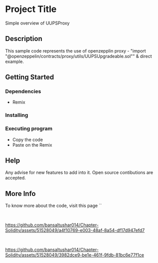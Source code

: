 # Project Title

Simple overview of UUPSProxy

## Description

This sample code represents the use of openzepplin proxy - "import "@openzeppelin/contracts/proxy/utils/UUPSUpgradeable.sol"" & direct example. 

## Getting Started

### Dependencies

* Remix


### Installing


### Executing program

* Copy the code
* Paste on the Remix

## Help

Any advise for new features to add into it. Open source contibutions are accepted. 


## More Info 

To know more about the code, visit this page ``

<br />

https://github.com/bansaltushar014/Chapter-Solidity/assets/51528049/a4f10769-e003-48af-8a54-df17d947efd7

<br />



https://github.com/bansaltushar014/Chapter-Solidity/assets/51528049/3982dce9-be1e-461f-9fdb-81bc6e77f1ce

